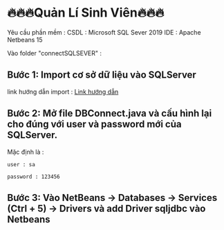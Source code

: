 # 🔥🔥🔥Quản Lí Sinh Viên🔥🔥🔥
Yêu cầu phần mềm :
CSDL : Microsoft SQL Sever 2019
IDE : Apache Netbeans 15

Vào folder "connectSQLSEVER" :

## **Bước 1: Import cơ sở dữ liệu vào SQLServer** 

link hướng dẫn import : [Link hướng dẫn](https://atpweb.vn/blog/huong-dan-cac-cach-import-file-sql-vao-sql-server/)

## **Bước 2: Mở file DBConnect.java và cấu hình lại cho đúng với user và password mới của SQLServer.** 

Mặc định là : 
	
	user : sa
	
	password : 123456

## **Bước 3: Vào NetBeans -> Databases -> Services (Ctrl + 5) -> Drivers và add Driver sqljdbc vào Netbeans**
